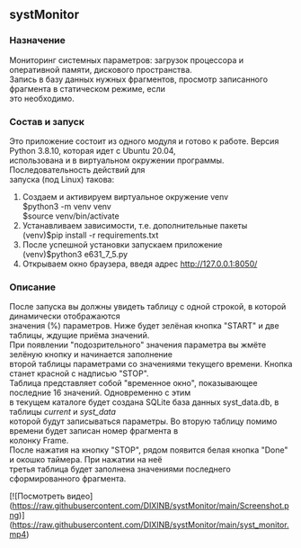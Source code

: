 ## systMonitor 
### Назначение  
Мониторинг системных параметров: загрузок процессора и оперативной памяти, дискового пространства.  
Запись в базу данных нужных фрагментов, просмотр записанного фрагмента в статическом режиме, если  
это необходимо.  
### Состав и запуск  
Это приложение состоит из одного модуля и готово к работе. Версия Python 3.8.10, которая идет с 
Ubuntu 20.04,  
использована и в виртуальном окружении программы. Последовательность действий для  
запуска (под Linux) такова:  
  1) Создаем и активируем виртуальное окружение venv  
     $python3 -m venv venv  
     $source venv/bin/activate
  2) Устанавливаем зависимости, т.е. дополнительные  пакеты  
     (venv)$pip install -r requirements.txt
  3) После успешной установки запускаем приложение  
     (venv)$python3 e631_7_5.py
  4) Открываем окно браузера, введя адрес
     http://127.0.0.1:8050/
### Описание  
После запуска вы должны увидеть таблицу с одной строкой, в которой динамически отображаются  
значения (%) параметров. Ниже будет зелёная кнопка "START"  и две таблицы, ждущие приёма значений.  
При появлении "подозрительного" значения параметра вы жмёте зелёную кнопку и начинается заполнение  
второй таблицы параметрами со значениями текущего времени. Кнопка станет красной с надписью "STOP".  
Таблица представляет собой "временное окно", показывающее последние 16 значений. Одновременно  с этим  
в текущем каталоге будет создана SQLite база данных syst_data.db, в таблицы *current* и *syst_data*  
которой будут записываться параметры. Во вторую таблицу помимо времени будет записан номер фрагмента в  
колонку Frame.  
После нажатия на кнопку "STOP", рядом появится белая кнопка "Done" и окошко таймера. При нажатии на неё  
третья таблица будет заполнена значениями последнего сформированного фрагмента.

\[!\[Посмотреть видео\]
(https://raw.githubusercontent.com/DIXINB/systMonitor/main/Screenshot.png)\]
(https://raw.githubusercontent.com/DIXINB/systMonitor/main/syst_monitor.mp4)

     
   
